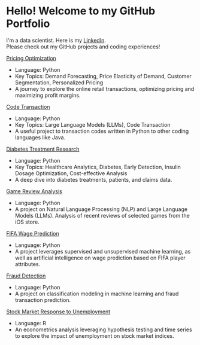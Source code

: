 <h1> Hello! Welcome to my GitHub Portfolio </h1>

I'm a data scientist. Here is my [LinkedIn](https://www.linkedin.com/in/hanwei-guo/). <br>
Please check out my GitHub projects and coding experiences! <br>

[Pricing Optimization](https://github.com/HGuo90s/PriceOptimization)
- Language: Python
- Key Topics: Demand Forecasting, Price Elasticity of Demand, Customer Segmentation, Personalized Pricing
- A journey to explore the online retail transactions, optimizing pricing and maximizing profit margins.  <br />

[Code Transaction](https://github.com/HGuo90s/CodeTranslation)
- Language: Python
- Key Topics: Large Language Models (LLMs), Code Transaction
- A useful project to transaction codes written in Python to other coding languages like Java.   <br />

[Diabetes Treatment Research](https://github.com/HGuo90s/healthcare_analysis) 
- Language: Python
- Key Topics: Healthcare Analytics, Diabetes, Early Detection, Insulin Dosage Optimization, Cost-effective Analysis
- A deep dive into diabetes treatments, patients, and claims data. <br />


[Game Review Analysis](https://github.com/HGuo90s/Mobile-Game-Review-Analysis)
- Language: Python
- A project on Natural Language Processing (NLP) and Large Language Models (LLMs). Analysis of recent reviews of selected games from the iOS store. <br />

[FIFA Wage Prediction](https://github.com/HGuo90s/FIFA-Player-Wage/tree/master)
- Language: Python
- A project leverages supervised and unsupervised machine learning, as well as artificial intelligence on wage prediction based on FIFA player attributes. <br />

[Fraud Detection](https://github.com/HGuo90s/fraud-detection)
- Language: Python
- A project on classification modeling in machine learning and fraud transaction prediction. <br />

[Stock Market Response to Unemployment](https://github.com/HGuo90s/Stock-Market-Response-to-Unemployment-News)
- Language: R
- An econometrics analysis leveraging hypothesis testing and time series to explore the impact of unemployment on stock market indices. 


